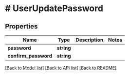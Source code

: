 # # UserUpdatePassword

## Properties

Name | Type | Description | Notes
------------ | ------------- | ------------- | -------------
**password** | **string** |  | 
**confirm_password** | **string** |  | 

[[Back to Model list]](../../README.md#documentation-for-models) [[Back to API list]](../../README.md#documentation-for-api-endpoints) [[Back to README]](../../README.md)


